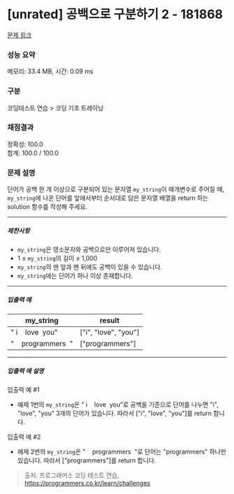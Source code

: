 # [unrated] 공백으로 구분하기 2 - 181868 

[문제 링크](https://school.programmers.co.kr/learn/courses/30/lessons/181868) 

### 성능 요약

메모리: 33.4 MB, 시간: 0.09 ms

### 구분

코딩테스트 연습 > 코딩 기초 트레이닝

### 채점결과

정확성: 100.0<br/>합계: 100.0 / 100.0

### 문제 설명

<p>단어가 공백 한 개 이상으로 구분되어 있는 문자열 <code>my_string</code>이 매개변수로 주어질 때, <code>my_string</code>에 나온 단어를 앞에서부터 순서대로 담은 문자열 배열을 return 하는 solution 함수를 작성해 주세요.</p>

<hr>

<h5>제한사항</h5>

<ul>
<li><code>my_string</code>은 영소문자와 공백으로만 이루어져 있습니다.</li>
<li>1 ≤ <code>my_string</code>의 길이 ≤ 1,000</li>
<li><code>my_string</code>의 맨 앞과 맨 뒤에도 공백이 있을 수 있습니다.</li>
<li><code>my_string</code>에는 단어가 하나 이상 존재합니다.</li>
</ul>

<hr>

<h5>입출력 예</h5>
<table class="table">
        <thead><tr>
<th>my_string</th>
<th>result</th>
</tr>
</thead>
        <tbody><tr>
<td>"&nbsp;i&nbsp;&nbsp;&nbsp;&nbsp;love&nbsp;&nbsp;you"</td>
<td>["i", "love", "you"]</td>
</tr>
<tr>
<td>"&nbsp;&nbsp;&nbsp;&nbsp;programmers&nbsp;&nbsp;"</td>
<td>["programmers"]</td>
</tr>
</tbody>
      </table>
<hr>

<h5>입출력 예 설명</h5>

<p>입출력 예 #1</p>

<ul>
<li>예제 1번의 <code>my_string</code>은 "&nbsp;i&nbsp;&nbsp;&nbsp;&nbsp;love&nbsp;&nbsp;you"로 공백을 기준으로 단어를 나누면 "i", "love", "you" 3개의 단어가 있습니다. 따라서 ["i", "love", "you"]를 return 합니다.</li>
</ul>

<p>입출력 예 #2</p>

<ul>
<li>예제 2번의 <code>my_string</code>은 "&nbsp;&nbsp;&nbsp;&nbsp;programmers&nbsp;&nbsp;"로 단어는 "programmers" 하나만 있습니다. 따라서 ["programmers"]를 return 합니다.</li>
</ul>


> 출처: 프로그래머스 코딩 테스트 연습, https://programmers.co.kr/learn/challenges